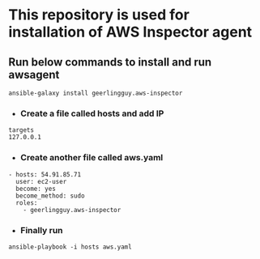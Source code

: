 # This repository is used for installation of AWS Inspector agent 

## Run below commands to install and run awsagent
``` 
ansible-galaxy install geerlingguy.aws-inspector
```
* ### Create a file called hosts and add IP 
```
targets
127.0.0.1
```
* ### Create another file called aws.yaml
```
- hosts: 54.91.85.71
  user: ec2-user
  become: yes
  become_method: sudo 
  roles:
    - geerlingguy.aws-inspector
```
* ### Finally run 
```
ansible-playbook -i hosts aws.yaml
```
